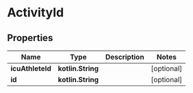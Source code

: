 
# ActivityId

## Properties
Name | Type | Description | Notes
------------ | ------------- | ------------- | -------------
**icuAthleteId** | **kotlin.String** |  |  [optional]
**id** | **kotlin.String** |  |  [optional]



